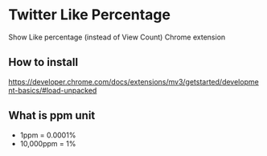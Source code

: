 # Twitter Like Percentage

Show Like percentage (instead of View Count) Chrome extension

## How to install

https://developer.chrome.com/docs/extensions/mv3/getstarted/development-basics/#load-unpacked

## What is ppm unit

- 1ppm = 0.0001%
- 10,000ppm = 1%
